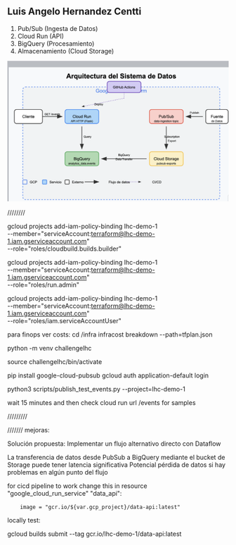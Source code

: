 <h2><strong>Luis Angelo Hernandez Centti</strong></h2>

1) Pub/Sub (Ingesta de Datos)
2) Cloud Run (API)
3) BigQuery (Procesamiento)
4) Almacenamiento (Cloud Storage)

![alt text](diagrama.png)

////////


gcloud projects add-iam-policy-binding lhc-demo-1 \
  --member="serviceAccount:terraform@lhc-demo-1.iam.gserviceaccount.com" \
  --role="roles/cloudbuild.builds.builder"

gcloud projects add-iam-policy-binding lhc-demo-1 \
  --member="serviceAccount:terraform@lhc-demo-1.iam.gserviceaccount.com" \
  --role="roles/run.admin"

gcloud projects add-iam-policy-binding lhc-demo-1 \
  --member="serviceAccount:terraform@lhc-demo-1.iam.gserviceaccount.com" \
  --role="roles/iam.serviceAccountUser"



para finops ver costs:
cd /infra
infracost breakdown --path=tfplan.json  


python -m venv challengelhc

source challengelhc/bin/activate

pip install google-cloud-pubsub
gcloud auth application-default login

python3 scripts/publish_test_events.py --project=lhc-demo-1

wait 15 minutes and then check cloud run url /events for samples

/////////

///////
mejoras:

Solución propuesta: Implementar un flujo alternativo directo con Dataflow

La transferencia de datos desde PubSub a BigQuery mediante el bucket de Storage puede tener latencia significativa
Potencial pérdida de datos si hay problemas en algún punto del flujo


for cicd pipeline to work change this in resource "google_cloud_run_service" "data_api":

        image = "gcr.io/${var.gcp_project}/data-api:latest"


locally test:

gcloud builds submit --tag gcr.io/lhc-demo-1/data-api:latest
